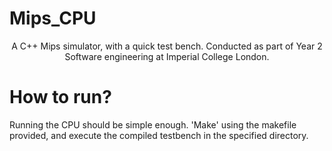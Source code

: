 # Mips_CPU
<center>A C++ Mips simulator, with a quick test bench. Conducted as part of Year 2 Software engineering at Imperial College London. </center>


# How to run?
Running the CPU should be simple enough. 'Make' using the makefile provided, and execute the compiled testbench in the specified directory.
